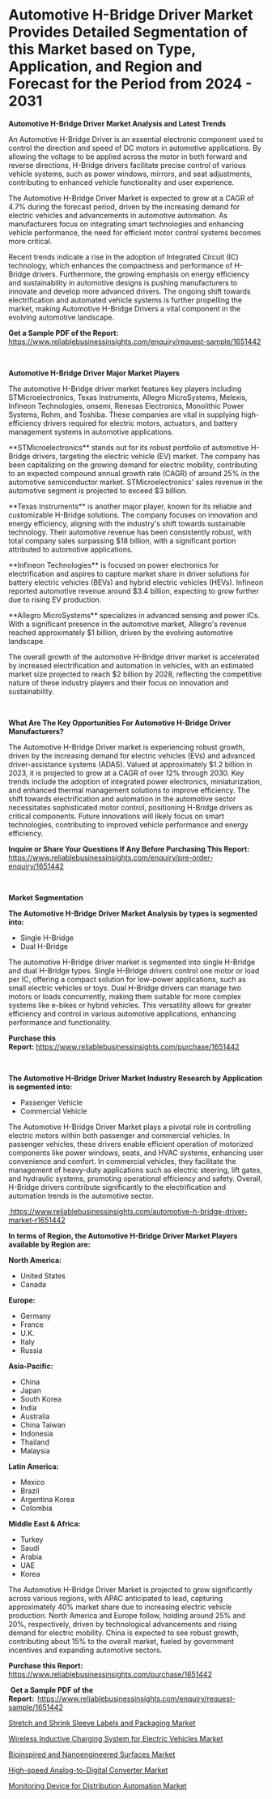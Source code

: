 <p><h1>Automotive H-Bridge Driver Market Provides Detailed Segmentation of this Market based on Type, Application, and Region and Forecast for the Period from 2024 - 2031</h1></p><p><strong>Automotive H-Bridge Driver Market Analysis and Latest Trends</strong></p>
<p><p>An Automotive H-Bridge Driver is an essential electronic component used to control the direction and speed of DC motors in automotive applications. By allowing the voltage to be applied across the motor in both forward and reverse directions, H-Bridge drivers facilitate precise control of various vehicle systems, such as power windows, mirrors, and seat adjustments, contributing to enhanced vehicle functionality and user experience.</p><p>The Automotive H-Bridge Driver Market is expected to grow at a CAGR of 4.7% during the forecast period, driven by the increasing demand for electric vehicles and advancements in automotive automation. As manufacturers focus on integrating smart technologies and enhancing vehicle performance, the need for efficient motor control systems becomes more critical. </p><p>Recent trends indicate a rise in the adoption of Integrated Circuit (IC) technology, which enhances the compactness and performance of H-Bridge drivers. Furthermore, the growing emphasis on energy efficiency and sustainability in automotive designs is pushing manufacturers to innovate and develop more advanced drivers. The ongoing shift towards electrification and automated vehicle systems is further propelling the market, making Automotive H-Bridge Drivers a vital component in the evolving automotive landscape.</p></p>
<p><strong>Get a Sample PDF of the Report:&nbsp;</strong> <a href="https://www.reliablebusinessinsights.com/enquiry/request-sample/1651442?utm_campaign=63&utm_medium=2&utm_source=Github&utm_content=ia&utm_term=08122024&utm_id=automotive-h-bridge-driver">https://www.reliablebusinessinsights.com/enquiry/request-sample/1651442</a></p>
<p>&nbsp;</p>
<p><strong>Automotive H-Bridge Driver Major Market Players</strong></p>
<p><p>The automotive H-Bridge driver market features key players including STMicroelectronics, Texas Instruments, Allegro MicroSystems, Melexis, Infineon Technologies, onsemi, Renesas Electronics, Monolithic Power Systems, Rohm, and Toshiba. These companies are vital in supplying high-efficiency drivers required for electric motors, actuators, and battery management systems in automotive applications.</p><p>**STMicroelectronics** stands out for its robust portfolio of automotive H-Bridge drivers, targeting the electric vehicle (EV) market. The company has been capitalizing on the growing demand for electric mobility, contributing to an expected compound annual growth rate (CAGR) of around 25% in the automotive semiconductor market. STMicroelectronics' sales revenue in the automotive segment is projected to exceed $3 billion.</p><p>**Texas Instruments** is another major player, known for its reliable and customizable H-Bridge solutions. The company focuses on innovation and energy efficiency, aligning with the industry's shift towards sustainable technology. Their automotive revenue has been consistently robust, with total company sales surpassing $18 billion, with a significant portion attributed to automotive applications.</p><p>**Infineon Technologies** is focused on power electronics for electrification and aspires to capture market share in driver solutions for battery electric vehicles (BEVs) and hybrid electric vehicles (HEVs). Infineon reported automotive revenue around $3.4 billion, expecting to grow further due to rising EV production.</p><p>**Allegro MicroSystems** specializes in advanced sensing and power ICs. With a significant presence in the automotive market, Allegro's revenue reached approximately $1 billion, driven by the evolving automotive landscape.</p><p>The overall growth of the automotive H-Bridge driver market is accelerated by increased electrification and automation in vehicles, with an estimated market size projected to reach $2 billion by 2028, reflecting the competitive nature of these industry players and their focus on innovation and sustainability.</p></p>
<p>&nbsp;</p>
<p><strong>What Are The Key Opportunities For Automotive H-Bridge Driver Manufacturers?</strong></p>
<p><p>The Automotive H-Bridge Driver market is experiencing robust growth, driven by the increasing demand for electric vehicles (EVs) and advanced driver-assistance systems (ADAS). Valued at approximately $1.2 billion in 2023, it is projected to grow at a CAGR of over 12% through 2030. Key trends include the adoption of integrated power electronics, miniaturization, and enhanced thermal management solutions to improve efficiency. The shift towards electrification and automation in the automotive sector necessitates sophisticated motor control, positioning H-Bridge drivers as critical components. Future innovations will likely focus on smart technologies, contributing to improved vehicle performance and energy efficiency.</p></p>
<p><strong>Inquire or Share Your Questions If Any Before Purchasing This Report:</strong> <a href="https://www.reliablebusinessinsights.com/enquiry/pre-order-enquiry/1651442?utm_campaign=63&utm_medium=2&utm_source=Github&utm_content=ia&utm_term=08122024&utm_id=automotive-h-bridge-driver">https://www.reliablebusinessinsights.com/enquiry/pre-order-enquiry/1651442</a></p>
<p>&nbsp;</p>
<p><strong>Market Segmentation</strong></p>
<p><strong>The Automotive H-Bridge Driver Market Analysis by types is segmented into:</strong></p>
<p><ul><li>Single H-Bridge</li><li>Dual H-Bridge</li></ul></p>
<p><p>The automotive H-Bridge driver market is segmented into single H-Bridge and dual H-Bridge types. Single H-Bridge drivers control one motor or load per IC, offering a compact solution for low-power applications, such as small electric vehicles or toys. Dual H-Bridge drivers can manage two motors or loads concurrently, making them suitable for more complex systems like e-bikes or hybrid vehicles. This versatility allows for greater efficiency and control in various automotive applications, enhancing performance and functionality.</p></p>
<p><strong>Purchase this Report:&nbsp;</strong><a href="https://www.reliablebusinessinsights.com/purchase/1651442?utm_campaign=63&utm_medium=2&utm_source=Github&utm_content=ia&utm_term=08122024&utm_id=automotive-h-bridge-driver">https://www.reliablebusinessinsights.com/purchase/1651442</a></p>
<p>&nbsp;</p>
<p><strong>The Automotive H-Bridge Driver Market Industry Research by Application is segmented into:</strong></p>
<p><ul><li>Passenger Vehicle</li><li>Commercial Vehicle</li></ul></p>
<p><p>The Automotive H-Bridge Driver Market plays a pivotal role in controlling electric motors within both passenger and commercial vehicles. In passenger vehicles, these drivers enable efficient operation of motorized components like power windows, seats, and HVAC systems, enhancing user convenience and comfort. In commercial vehicles, they facilitate the management of heavy-duty applications such as electric steering, lift gates, and hydraulic systems, promoting operational efficiency and safety. Overall, H-Bridge drivers contribute significantly to the electrification and automation trends in the automotive sector.</p></p>
<p><a href="https://www.reliablebusinessinsights.com/automotive-h-bridge-driver-market-r1651442?utm_campaign=63&utm_medium=2&utm_source=Github&utm_content=ia&utm_term=08122024&utm_id=automotive-h-bridge-driver">&nbsp;https://www.reliablebusinessinsights.com/automotive-h-bridge-driver-market-r1651442</a></p>
<p><strong>In terms of Region, the Automotive H-Bridge Driver Market Players available by Region are:</strong></p>
<p>
    <p> <strong> North America: </strong>
        <ul>
            <li>United States</li>
            <li>Canada</li>
        </ul>
        </p> 
    <p> <strong> Europe: </strong>
        <ul>
            <li>Germany</li>
            <li>France</li>
            <li>U.K.</li>
            <li>Italy</li>
            <li>Russia</li>
        </ul>
        </p> 
    <p> <strong> Asia-Pacific: </strong>
        <ul>
            <li>China</li>
            <li>Japan</li>
            <li>South Korea</li>
            <li>India</li>
            <li>Australia</li>
            <li>China Taiwan</li>
            <li>Indonesia</li>
            <li>Thailand</li>
            <li>Malaysia</li>
        </ul>
        </p> 
    <p> <strong> Latin America: </strong>
        <ul>
            <li>Mexico</li>
            <li>Brazil</li>
            <li>Argentina Korea</li>
            <li>Colombia</li>
        </ul>
        </p> 
    <p> <strong> Middle East & Africa: </strong>
        <ul>
            <li>Turkey</li>
            <li>Saudi</li>
            <li>Arabia</li>
            <li>UAE</li>
            <li>Korea</li>
        </ul>
    </p>
    </p>
<p><p>The Automotive H-Bridge Driver Market is projected to grow significantly across various regions, with APAC anticipated to lead, capturing approximately 40% market share due to increasing electric vehicle production. North America and Europe follow, holding around 25% and 20%, respectively, driven by technological advancements and rising demand for electric mobility. China is expected to see robust growth, contributing about 15% to the overall market, fueled by government incentives and expanding automotive sectors.</p></p>
<p><strong>Purchase this Report: </strong><a href="https://www.reliablebusinessinsights.com/purchase/1651442?utm_campaign=63&utm_medium=2&utm_source=Github&utm_content=ia&utm_term=08122024&utm_id=automotive-h-bridge-driver">https://www.reliablebusinessinsights.com/purchase/1651442</a></p>
<p>&nbsp;<strong>Get a Sample PDF of the Report:&nbsp;&nbsp;</strong><a href="https://www.reliablebusinessinsights.com/enquiry/request-sample/1651442?utm_campaign=63&utm_medium=2&utm_source=Github&utm_content=ia&utm_term=08122024&utm_id=automotive-h-bridge-driver">https://www.reliablebusinessinsights.com/enquiry/request-sample/1651442</a></p>
<p><strong></strong></p>
<p><p><a href="https://www.linkedin.com/pulse/stretch-shrink-sleeve-labels-packaging-market-analysis-report-e2voe?utm_campaign=63&utm_medium=2&utm_source=Github&utm_content=ia&utm_term=08122024&utm_id=automotive-h-bridge-driver">Stretch and Shrink Sleeve Labels and Packaging Market</a></p><p><a href="https://github.com/JubayerMia832/Market-Research-Report-List-1/blob/main/wireless-inductive-charging-system-for-electric-vehicles-market.md?utm_campaign=63&utm_medium=2&utm_source=Github&utm_content=ia&utm_term=08122024&utm_id=automotive-h-bridge-driver">Wireless Inductive Charging System for Electric Vehicles Market</a></p><p><a href="https://www.linkedin.com/pulse/bioinspired-nanoengineered-surfaces-industry-report-ogqye?utm_campaign=63&utm_medium=2&utm_source=Github&utm_content=ia&utm_term=08122024&utm_id=automotive-h-bridge-driver">Bioinspired and Nanoengineered Surfaces Market</a></p><p><a href="https://github.com/millionkaryn68/Market-Research-Report-List-1/blob/main/high-speed-analog-to-digital-converter-market.md?utm_campaign=63&utm_medium=2&utm_source=Github&utm_content=ia&utm_term=08122024&utm_id=automotive-h-bridge-driver">High-speed Analog-to-Digital Converter Market</a></p><p><a href="https://www.linkedin.com/pulse/monitoring-device-distribution-automation-industry-m7bve?utm_campaign=63&utm_medium=2&utm_source=Github&utm_content=ia&utm_term=08122024&utm_id=automotive-h-bridge-driver">Monitoring Device for Distribution Automation Market</a></p></p>